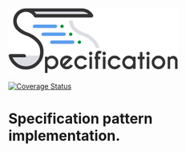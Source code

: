 ![Logo](.github/workflows/images/specification.png)

[![Coverage Status](https://s3.amazonaws.com/assets.coveralls.io/badges/coveralls_100.svg)](https://coveralls.io/github/NYMEZIDE/Specification?branch=master)
 
# Specification pattern implementation.
